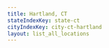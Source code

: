 ```yaml
---
title: Hartland, CT
stateIndexKey: state-ct
cityIndexKey: city-ct-hartland
layout: list_all_locations
---
```

